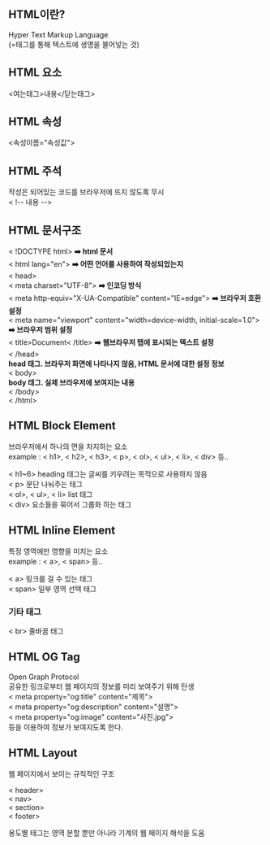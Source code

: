 ## HTML이란?
Hyper Text Markup Language   
(=태그를 통해 텍스트에 생명을 불어넣는 것)

## HTML 요소
<여는태그>내용</닫는태그>

## HTML 속성
<속성이름="속성값">

## HTML 주석
작성은 되어있는 코드를 브라우저에 뜨지 않도록 무시   
< !-- 내용 -->

## HTML 문서구조
< !DOCTYPE html> **➡️ html 문서**  
< html lang="en"> **➡️ 어떤 언어를 사용하여 작성되었는지**   
< head>   
    < meta charset="UTF-8"> **➡️ 인코딩 방식**   
    < meta http-equiv="X-UA-Compatible" content="IE=edge"> **➡️ 브라우저 호환 설정**     
    < meta name="viewport" content="width=device-width, initial-scale=1.0"> **➡️ 브라우저 범위 설정**     
    < title>Document< /title> **➡️ 웹브라우저 탭에 표시되는 텍스트 설정**   
< /head>   
**head 태그. 브라우저 화면에 나타나지 않음, HTML 문서에 대한 설정 정보**   
< body>   
**body 태그. 실제 브라우저에 보여지는 내용**   
< /body>   
< /html>

## HTML Block Element
브라우저에서 하나의 면을 차지하는 요소   
example : < h1>, < h2>, < h3>, < p>, < ol>, < ul>, < li>, < div> 등..

< h1~6> heading 태그는 글씨를 키우려는 목적으로 사용하지 않음   
< p> 문단 나눠주는 태그   
< ol>, < ul>, < li> list 태그   
< div> 요소들을 묶어서 그룹화 하는 태그

## HTML Inline Element
특정 영역에만 영향을 미치는 요소   
example : < a>, < span> 등..

< a> 링크를 걸 수 있는 태그   
< span> 일부 영역 선택 태그

### 기타 태그
< br> 줄바꿈 태그

## HTML OG Tag
Open Graph Protocol   
공유한 링크로부터 웹 페이지의 정보를 미리 보여주기 위해 탄생   
< meta property="og:title" content="제목">   
< meta property="og:description" content="설명">   
< meta property="og:image" content="사진.jpg">   
등을 이용하여 정보가 보여지도록 한다.

## HTML Layout
웹 페이지에서 보이는 규칙적인 구조

< header>   
< nav>   
< section>   
< footer>

용도별 태그는 영역 분할 뿐만 아니라 기계의 웹 페이지 해석을 도움